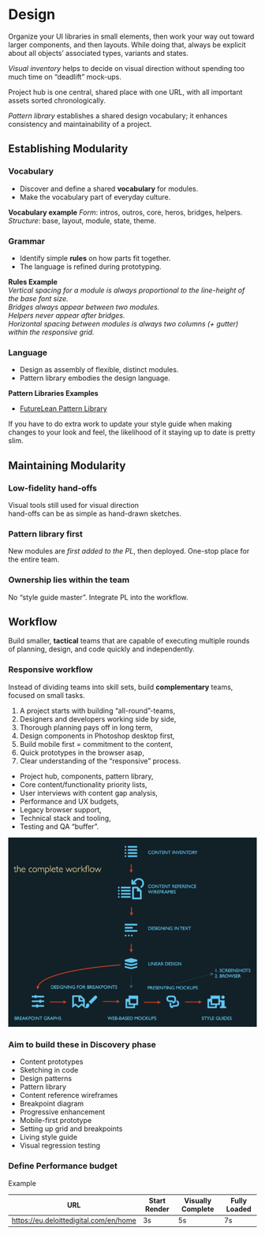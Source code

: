 # Design
Organize your UI libraries in small elements, then work your way out toward larger components, and then layouts. While doing that, always be explicit about all objects’ associated types, variants and states. 

*Visual inventory* helps to decide on visual direction without spending too much  time on “deadlift” mock-ups.

Project hub is one central, shared place with one URL, with all important assets sorted chronologically.

*Pattern library* establishes  a shared design vocabulary;  it enhances consistency and maintainability of a project.

## Establishing Modularity
### Vocabulary 
* Discover and define a shared **vocabulary** for modules.
* Make the vocabulary part of everyday culture.

**Vocabulary example**
*Form*: intros, outros, core, heros, bridges, helpers.  
*Structure*: base, layout, module, state, theme.

### Grammar 
* Identify simple **rules** on how parts fit together.
* The language is refined during prototyping.

**Rules Example**  
*Vertical spacing for a module is always proportional to the line-height of the base font size.*  
*Bridges always appear between two modules.*  
*Helpers never appear after bridges.*  
*Horizontal spacing between modules is always two columns (+ gutter) within the responsive grid.*  

### Language 
* Design as assembly of flexible, distinct modules.
* Pattern library embodies the design language.

**Pattern Libraries Examples**  
* [FutureLean Pattern Library](https://www.futurelearn.com/pattern-library)

If you have to do extra work to update your style guide when making changes to your look and feel, the likelihood of it staying up to date is pretty slim.

## Maintaining Modularity

### Low-fidelity hand-offs
Visual tools still used for visual direction  
hand-offs can be as simple as hand-drawn sketches.

### Pattern library first
New modules are *first added to the PL*, then deployed. One-stop place for the entire team.

### Ownership lies within the team  
No “style guide master”. Integrate PL into the workflow.

## Workflow
Build smaller, **tactical** teams that are capable of executing multiple rounds of planning, design, and code quickly and independently.  

### Responsive workflow
Instead of dividing teams into skill sets, build **complementary** teams, focused on small tasks.  

1. A project starts with building “all-round”-teams,
2. Designers and developers working side by side,
3. Thorough planning pays off in long term,
4. Design components in Photoshop desktop first,
5. Build mobile first = commitment to the content,
6. Quick prototypes in the browser asap,
7. Clear understanding of the “responsive” process.
  - Project hub, components, pattern library,
  - Core content/functionality priority lists,
  - User interviews with content gap analysis,
  - Performance and UX budgets,
  - Legacy browser support,
  - Technical stack and tooling,
  - Testing and QA “buffer”.
  
![RWD design workflow](/assets/rwd-design-workflow.png)
  
### Aim to build these in Discovery phase
- Content prototypes 
- Sketching in code 
- Design patterns 
- Pattern library 
- Content reference wireframes
- Breakpoint diagram
- Progressive enhancement
- Mobile-first prototype 
- Setting up grid and breakpoints
- Living style guide 
- Visual regression testing

### Define Performance budget
Example

| URL                                    | Start Render | Visually Complete | Fully Loaded |
|----------------------------------------|--------------|-------------------|--------------|
| https://eu.deloittedigital.com/en/home | 3s           | 5s                | 7s           |
